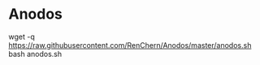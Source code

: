 # Anodos



wget -q https://raw.githubusercontent.com/RenChern/Anodos/master/anodos.sh
bash anodos.sh
